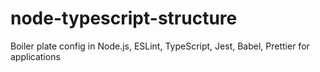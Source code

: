 # node-typescript-structure
Boiler plate config in Node.js, ESLint, TypeScript, Jest, Babel, Prettier for applications

